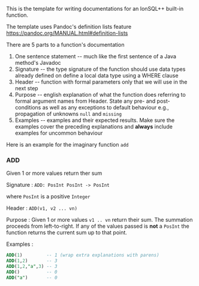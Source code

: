 
This is the template for writing documentations for an IonSQL++ built-in function. 

The template uses Pandoc's definition lists feature https://pandoc.org/MANUAL.html#definition-lists

There are 5 parts to a function's documentation 

1. One sentence statement -- much like the first sentence of a Java method's Javadoc
1. Signature -- the type signature of the function should use data types already defined on define a local data type using a WHERE clause 
1. Header -- function with formal parameters only that we will use in the next step 
1. Purpose -- english explanation of what the function does referring to formal argument names from Header. State any pre- and post-conditions as well as any exceptions to default behaviour e.g., propagation of unknowns `null` and `missing` 
1. Examples -- examples and their expected results. Make sure the examples cover the preceding explanations and **always** include examples for uncommon behaviour 

Here is an example for the imaginary function `add` 

### ADD

Given 1 or more values return ther sum 


Signature
: `ADD: PosInt PosInt -> PosInt`

where `PosInt` is a positive `Integer`

Header
: `ADD(v1, v2 ... vn)`

Purpose
: Given 1 or more values `v1 .. vn` return their sum. The summation proceeds from left-to-right. If any of the values passed is **not** a `PosInt` the 
function returns the current sum up to that point. 
  
Examples
: 
<!-- intentional blank line to make pdf generation work -->                     
```sql  
ADD(1)         -- 1 (wrap extra explanations with parens)
ADD(1,2)       -- 3
ADD(1,2,"a",3) -- 3
ADD()          -- 0
ADD("a")       -- 0
```

